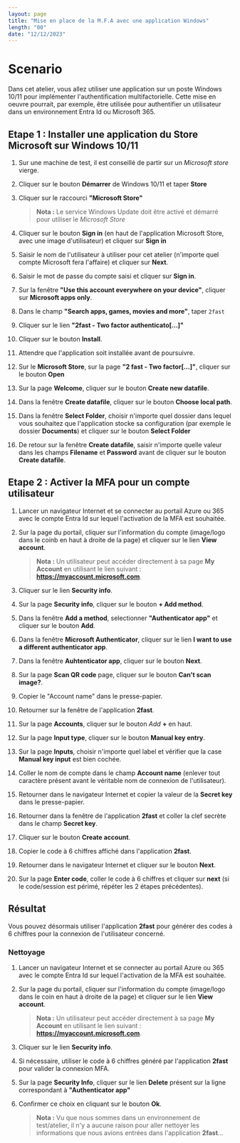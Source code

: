 ```yaml
---
layout: page
title: "Mise en place de la M.F.A avec une application Windows"
length: "00"
date: "12/12/2023"
---
```

# Scenario
Dans cet atelier, vous allez utiliser une application sur un poste Windows 10/11 pour implémenter l'authentification multifactorielle. Cette mise en oeuvre pourrait, par exemple, être utilisée pour authentifier un utilisateur dans un environnement Entra Id ou Microsoft 365.

## Etape 1 : Installer une application du Store Microsoft sur Windows 10/11
1. Sur une machine de test, il est conseillé de partir sur un *Microsoft store* vierge.
1. Cliquer sur le bouton **Démarrer** de Windows 10/11 et taper **Store**
1. Cliquer sur le raccourci **"Microsoft Store"**   
    >**Nota :** Le service Windows Update doit être activé et démarré pour utiliser le *Microsoft Store*  

1. Cliquer sur le bouton **Sign in** (en haut de l'application Microsoft Store, avec une image d'utilisateur) et cliquer sur **Sign in**
1. Saisir le nom de l'utilisateur à utiliser pour cet atelier (n'importe quel compte Microsoft fera l'affaire) et cliquer sur **Next**.
1. Saisir le mot de passe du compte saisi et cliquer sur **Sign in**.
1. Sur la fenêtre **"Use this account everywhere on your device"**, cliquer sur **Microsoft apps only**.
1. Dans le champ **"Search apps, games, movies and more"**, taper ```2fast```
1. Cliquer sur le lien **"2fast - Two factor authenticato[...]"**
1. Cliquer sur le bouton **Install**.
1. Attendre que l'application soit installée avant de poursuivre.
1. Sur le **Microsoft Store**, sur la page **"2 fast - Two factor[...]"**, cliquer sur le bouton **Open**
1. Sur la page **Welcome**, cliquer sur le bouton **Create new datafile**.
1. Dans la fenêtre **Create datafile**, cliquer sur le bouton **Choose local path**.
1. Dans la fenêtre **Select Folder**, choisir n'importe quel dossier dans lequel vous souhaitez que l'application stocke sa configuration (par exemple le dossier **Documents**) et cliquer sur le bouton **Select Folder**
1. De retour sur la fenêtre **Create datafile**, saisir n'importe quelle valeur dans les champs **Filename** et **Password** avant de cliquer sur le bouton **Create datafile**.

## Etape 2 : Activer la MFA pour un compte utilisateur
1. Lancer un navigateur Internet et se connecter au portail Azure ou 365 avec le compte Entra Id sur lequel l'activation de la MFA est souhaitée.
1. Sur la page du portail, cliquer sur l'information du compte (image/logo dans le coinb en haut à droite de la page) et cliquer sur le lien **View account**.
    >**Nota :** Un utilisateur peut accéder directement à sa page **My Account** en utilisant le lien suivant : **https://myaccount.microsoft.com**.  

1. Cliquer sur le lien **Security info**.
1. Sur la page **Security info**, cliquer sur le bouton **+ Add method**.
1. Dans la fenêtre **Add a method**, selectionner **"Authenticator app"** et cliquer sur le bouton **Add**.
1. Dans la fenêtre **Microsoft Authenticator**, cliquer sur le lien **I want to use a different authenticator app**.
1. Dans la fenêtre **Auhtenticator app**, cliquer sur le bouton **Next**.
1. Sur la page **Scan QR code** page, cliquer sur le bouton **Can't scan image?**.
1. Copier le "Account name" dans le presse-papier.
1. Retourner sur la fenêtre de l'application **2fast**.
1. Sur la page **Accounts**, cliquer sur le bouton *Add* **+** en haut.
1. Sur la page **Input type**, cliquer sur le bouton **Manual key entry**.
1. Sur la page **Inputs**, choisir n'importe quel label et vérifier que la case **Manual key input** est bien cochée.
1. Coller le nom de compte dans le champ **Account name** (enlever tout caractère présent avant le véritable nom de connexion de l'utilisateur).
1. Retourner dans le navigateur Internet et copier la valeur de la **Secret key** dans le presse-papier.
1. Retourner dans la fenêtre de l'application **2fast** et coller la clef secrète dans le champ **Secret key**.
1. Cliquer sur le bouton **Create account**.
1. Copier le code à 6 chiffres affiché dans l'application **2fast**.
1. Retourner dans le navigateur Internet et cliquer sur le bouton **Next**.
1. Sur la page **Enter code**, coller le code à 6 chiffres et cliquer sur **next** (si le code/session est périmé, répéter les 2 étapes précédentes).

## Résultat
Vous pouvez désormais utiliser l'application **2fast** pour générer des codes à 6 chiffres pour la connexion de l'utilisateur concerné.

### Nettoyage
1. Lancer un navigateur Internet et se connecter au portail Azure ou 365 avec le compte Entra Id sur lequel l'activation de la MFA est souhaitée.
1. Sur la page du portail, cliquer sur l'information du compte (image/logo dans le coin en haut à droite de la page) et cliquer sur le lien **View account**.
    >**Nota :** Un utilisateur peut accéder directement à sa page **My Account** en utilisant le lien suivant : **https://myaccount.microsoft.com**.  

1. Cliquer sur le lien **Security info**.
1. Si nécessaire, utiliser le code à 6 chiffres généré par l'application **2fast** pour valider la connexion MFA.
1. Sur la page **Security Info**, cliquer sur le lien **Delete** présent sur la ligne correspondant à **"Authenticator app"**
1. Confirmer ce choix en cliquant sur le bouton **Ok**.
    >**Nota :** Vu que nous sommes dans un environnement de test/atelier, il n'y a aucune raison pour aller nettoyer les informations que nous avions entrées dans l'application **2fast**...  